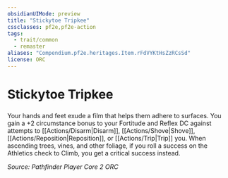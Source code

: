```yaml
---
obsidianUIMode: preview
title: "Stickytoe Tripkee"
cssclasses: pf2e,pf2e-action
tags:
  - trait/common
  - remaster
aliases: "Compendium.pf2e.heritages.Item.rFdVYKtHsZzRCsSd"
license: ORC
---
```

# Stickytoe Tripkee

### 






Your hands and feet exude a film that helps them adhere to surfaces. You gain a +2 circumstance bonus to your Fortitude and Reflex DC against attempts to [[Actions/Disarm|Disarm]], [[Actions/Shove|Shove]], [[Actions/Reposition|Reposition]], or [[Actions/Trip|Trip]] you. When ascending trees, vines, and other foliage, if you roll a success on the Athletics check to Climb, you get a critical success instead.

*Source: Pathfinder Player Core 2*
*ORC*